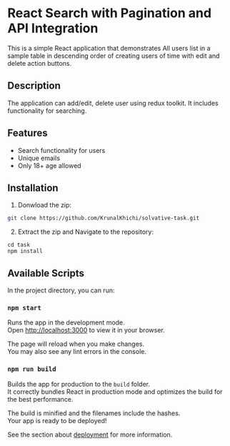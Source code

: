 # React Search with Pagination and API Integration

This is a simple React application that demonstrates All users list in a sample table in descending order of creating users of time with edit and delete action buttons.

## Description

The application can add/edit, delete user using redux toolkit. It includes functionality for searching.

## Features

- Search functionality for users
- Unique emails
- Only 18+ age allowed

## Installation

1. Donwload the zip:

```bash
git clone https://github.com/KrunalKhichi/solvative-task.git
```

2. Extract the zip and Navigate to the repository:

```
cd task
npm install
```


## Available Scripts

In the project directory, you can run:

### `npm start`

Runs the app in the development mode.\
Open [http://localhost:3000](http://localhost:3000) to view it in your browser.

The page will reload when you make changes.\
You may also see any lint errors in the console.

### `npm run build`

Builds the app for production to the `build` folder.\
It correctly bundles React in production mode and optimizes the build for the best performance.

The build is minified and the filenames include the hashes.\
Your app is ready to be deployed!

See the section about [deployment](https://facebook.github.io/create-react-app/docs/deployment) for more information.
